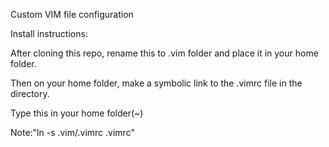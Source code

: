Custom VIM file configuration

Install instructions:

After cloning this repo, rename this to .vim folder and place it in your home folder.

Then on your home folder, make a symbolic link to the .vimrc file in the directory.

Type this in your home folder(~)  

Note:"ln -s .vim/.vimrc .vimrc"
